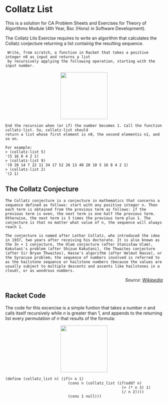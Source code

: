 # Collatz List

This is a solution for CA Problem Sheets and Exercises for Theory of Algorithms Module (4th Year, Bsc (Hons) in Software Development). 

The Collatz Lits Exercise requires to write an algorithm that calculates the Collatz conjecture returning a list containig the resulting sequence.


```
 Write, from scratch, a function in Racket that takes a positive integer n0 as input and returns a list 
 by recursively applying the following operation, starting with the input number.
 ```

<p align="center">
<img src="https://image.ibb.co/jq4CDS/Tex2_Img_1520537907.png" width="150">
</p>

```
End the recursion when (or if) the number becomes 1. Call the function collatz-list. So, collatz-list should 
return a list whose first element is n0, the second elementis n1, and so on.

For example:
> (collatz-list 5)
'(5 16 8 4 2 1)
> (collatz-list 9)
'(9 28 14 7 22 11 34 17 52 26 13 40 20 10 5 16 8 4 2 1)
> (collatz-list 2)
'(2 1) 
```

## The Collatz Conjecture

```The Collatz conjecture is a conjecture in mathematics that concerns a sequence defined as follows: start with any positive integer n. Then each term is obtained from the previous term as follows: if the previous term is even, the next term is one half the previous term. Otherwise, the next term is 3 times the previous term plus 1. The conjecture is that no matter what value of n, the sequence will always reach 1.```

```The conjecture is named after Lothar Collatz, who introduced the idea in 1937, two years after receiving his doctorate. It is also known as the 3n + 1 conjecture, the Ulam conjecture (after Stanisław Ulam), Kakutani's problem (after Shizuo Kakutani), the Thwaites conjecture (after Sir Bryan Thwaites), Hasse's algorithm (after Helmut Hasse), or the Syracuse problem; the sequence of numbers involved is referred to as the hailstone sequence or hailstone numbers (because the values are usually subject to multiple descents and ascents like hailstones in a cloud), or as wondrous numbers.```

<p align="right" bold>
<i>Source: <a href="https://en.wikipedia.org/wiki/Collatz_conjecture">Wikipedia</a></i>
</p>

## Racket Code

The code for this excercise is a simple funtion that takes a number *n* and calls itself recursively while *n* is greater than 1, and appends to the returning list every permutation of *n* that results of the formula:

<p align="center">
<img src="https://image.ibb.co/jq4CDS/Tex2_Img_1520537907.png" width="150">
</p>


```
(define (collatz_list n) (if(> n 1) 
                            (cons n (collatz_list (if(odd? n) 
                                                    (+ (* n 3) 1) 
                                                    (/ n 2)))) 
                            (cons 1 null)))
```
